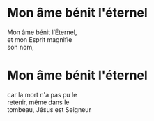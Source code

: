 # Mon âme bénit l'éternel  

Mon âme bénit l’Éternel,  
et mon Esprit magnifie  
son nom,  

# Mon âme bénit l'éternel  

car la mort n'a pas pu le  
retenir, même dans le  
tombeau, Jésus est Seigneur  
